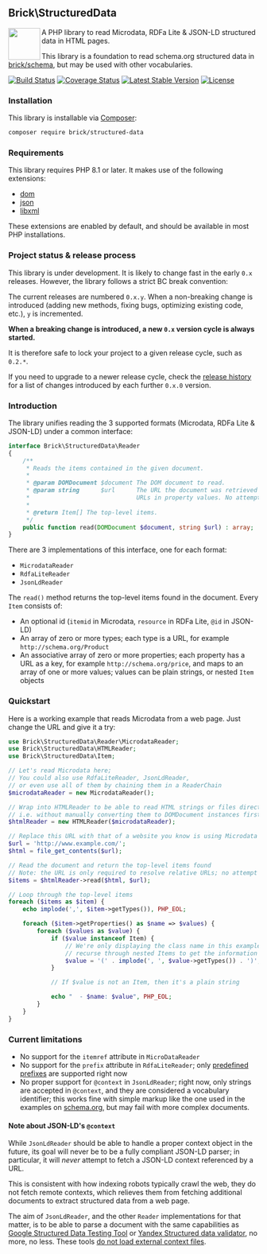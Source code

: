 ## Brick\StructuredData

<img src="https://raw.githubusercontent.com/brick/brick/master/logo.png" alt="" align="left" height="64">

A PHP library to read Microdata, RDFa Lite & JSON-LD structured data in HTML pages.

This library is a foundation to read schema.org structured data in [brick/schema](https://github.com/brick/schema),
but may be used with other vocabularies.

[![Build Status](https://github.com/brick/structured-data/workflows/CI/badge.svg)](https://github.com/brick/structured-data/actions)
[![Coverage Status](https://coveralls.io/repos/github/brick/structured-data/badge.svg?branch=master)](https://coveralls.io/github/brick/structured-data?branch=master)
[![Latest Stable Version](https://poser.pugx.org/brick/structured-data/v/stable)](https://packagist.org/packages/brick/structured-data)
[![License](https://img.shields.io/badge/license-MIT-blue.svg)](http://opensource.org/licenses/MIT)

### Installation

This library is installable via [Composer](https://getcomposer.org/):

```bash
composer require brick/structured-data
```

### Requirements

This library requires PHP 8.1 or later. It makes use of the following extensions:

- [dom](https://www.php.net/manual/en/book.dom.php)
- [json](https://www.php.net/manual/en/book.json.php)
- [libxml](https://www.php.net/manual/en/book.libxml.php)

These extensions are enabled by default, and should be available in most PHP installations.

### Project status & release process

This library is under development. It is likely to change fast in the early `0.x` releases. However, the library follows a strict BC break convention:

The current releases are numbered `0.x.y`. When a non-breaking change is introduced (adding new methods, fixing bugs,
optimizing existing code, etc.), `y` is incremented.

**When a breaking change is introduced, a new `0.x` version cycle is always started.**

It is therefore safe to lock your project to a given release cycle, such as `0.2.*`.

If you need to upgrade to a newer release cycle, check the [release history](https://github.com/brick/structured-data/releases)
for a list of changes introduced by each further `0.x.0` version.

### Introduction

The library unifies reading the 3 supported formats (Microdata, RDFa Lite & JSON-LD) under a common interface:

```php
interface Brick\StructuredData\Reader
{
    /**
     * Reads the items contained in the given document.
     *
     * @param DOMDocument $document The DOM document to read.
     * @param string      $url      The URL the document was retrieved from. This will be used only to resolve relative
     *                              URLs in property values. No attempt will be performed to connect to this URL.
     *
     * @return Item[] The top-level items.
     */
    public function read(DOMDocument $document, string $url) : array;
}
```

There are 3 implementations of this interface, one for each format:

- `MicrodataReader`
- `RdfaLiteReader`
- `JsonLdReader`

The `read()` method returns the top-level items found in the document. Every `Item` consists of:

- An optional id (`itemid` in Microdata, `resource` in RDFa Lite, `@id` in JSON-LD)
- An array of zero or more types; each type is a URL, for example `http://schema.org/Product`
- An associative array of zero or more properties; each property has a URL as a key, for example `http://schema.org/price`,
  and maps to an array of one or more values; values can be plain strings, or nested `Item` objects

### Quickstart

Here is a working example that reads Microdata from a web page. Just change the URL and give it a try:

```php
use Brick\StructuredData\Reader\MicrodataReader;
use Brick\StructuredData\HTMLReader;
use Brick\StructuredData\Item;

// Let's read Microdata here;
// You could also use RdfaLiteReader, JsonLdReader,
// or even use all of them by chaining them in a ReaderChain
$microdataReader = new MicrodataReader();

// Wrap into HTMLReader to be able to read HTML strings or files directly,
// i.e. without manually converting them to DOMDocument instances first
$htmlReader = new HTMLReader($microdataReader);

// Replace this URL with that of a website you know is using Microdata
$url = 'http://www.example.com/';
$html = file_get_contents($url);

// Read the document and return the top-level items found
// Note: the URL is only required to resolve relative URLs; no attempt will be made to connect to it
$items = $htmlReader->read($html, $url);

// Loop through the top-level items
foreach ($items as $item) {
    echo implode(',', $item->getTypes()), PHP_EOL;

    foreach ($item->getProperties() as $name => $values) {
        foreach ($values as $value) {
            if ($value instanceof Item) {
                // We're only displaying the class name in this example; you would typically
                // recurse through nested Items to get the information you need
                $value = '(' . implode(', ', $value->getTypes()) . ')';
            }

            // If $value is not an Item, then it's a plain string

            echo "  - $name: $value", PHP_EOL;
        }
    }
}
```

### Current limitations

- No support for the `itemref` attribute in `MicroDataReader`
- No support for the `prefix` attribute in `RdfaLiteReader`; only [predefined prefixes](https://www.w3.org/2011/rdfa-context/rdfa-1.1) are supported right now
- No proper support for `@context` in `JsonLdReader`; right now, only strings are accepted in `@context`, and they are considered a vocabulary identifier; this works fine with simple markup like the one used in the examples on [schema.org](https://schema.org/), but may fail with more complex documents.

#### Note about JSON-LD's `@context`

While `JsonLdReader` should be able to handle a proper context object in the future, its goal will never be to be a
fully compliant JSON-LD parser; in particular, it will *never* attempt to fetch a JSON-LD context referenced by a URL.

This is consistent with how indexing robots typically crawl the web, they do not fetch remote contexts, which relieves
them from fetching additional documents to extract structured data from a web page.

The aim of `JsonLdReader`, and the other `Reader` implementations for that matter, is to be able to parse a document with the same capabilities as [Google Structured Data Testing Tool](https://search.google.com/structured-data/testing-tool/) or [Yandex Structured data validator](https://webmaster.yandex.com/tools/microtest/), no more, no less. These tools [do not load external context files](https://webmasters.stackexchange.com/q/123425/18342).
